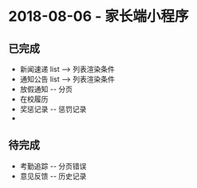 2018-08-06 - 家长端小程序
==================
## 已完成
- 新闻速递 list --> 列表渲染条件
- 通知公告 list --> 列表渲染条件
- 放假通知 -- 分页
- 在校履历
- 奖惩记录 -- 惩罚记录
- 
## 待完成
- 考勤追踪 -- 分页错误
- 意见反馈 -- 历史记录